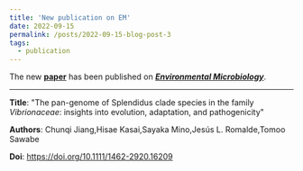 ```yaml
---
title: 'New publication on EM'
date: 2022-09-15
permalink: /posts/2022-09-15-blog-post-3
tags:
  - publication
---
```


The new [**paper**](https://sfamjournals.onlinelibrary.wiley.com/doi/abs/10.1111/1462-2920.16209) has been published on [***Environmental Microbiology***](https://sfamjournals.onlinelibrary.wiley.com/journal/14622920).

***

**Title**: "The pan-genome of Splendidus clade species in the family *Vibrionaceae*: insights into evolution, adaptation, and pathogenicity"

**Authors**: Chunqi Jiang,Hisae Kasai,Sayaka Mino,Jesús L. Romalde,Tomoo Sawabe

**Doi**: https://doi.org/10.1111/1462-2920.16209
